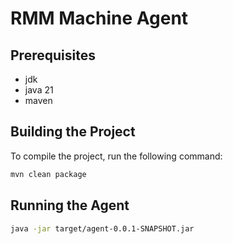 # RMM Machine Agent

## Prerequisites

- jdk
- java 21
- maven

## Building the Project

To compile the project, run the following command:

```bash
mvn clean package
```

## Running the Agent

```bash
java -jar target/agent-0.0.1-SNAPSHOT.jar
```